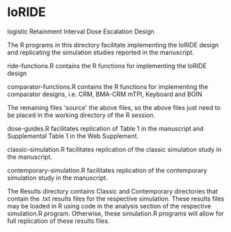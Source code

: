 # loRIDE
logistic Retainment Interval Dose Escalation Design

The R programs in this directory facilitate implementing the loRIDE design and replicating the simulation studies reported in the manuscript.

ride-functions.R contains the R functions for implementing the loRIDE design

comparator-functions.R contains the R functions for implementing the comparator designs, i.e. CRM, BMA-CRM mTPI, Keyboard and BOIN

The remaining files 'source' the above files, so the above files just need to be placed in the working directory of the R session. 

dose-guides.R facilitates replication of Table 1 in the manuscript and Supplemental Table 1 in the Web Supplement.

classic-simulation.R facilitates replication of the classic simulation study in the manuscript.

contemporary-simulation.R facilitates replication of the contemporary simulation study in the manuscript.

The Results directory contains Classic and Contemporary directories that contain the .txt results files for the respective simulation. These results files may be loaded in R using code in the analysis section of the respective simulation.R program. Otherwise, these simulation.R programs will allow for full replication of these results files.
